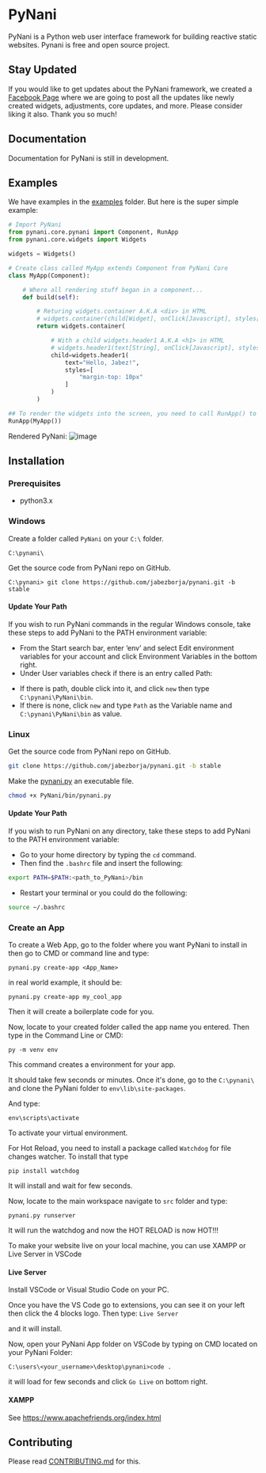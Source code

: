 # PyNani
PyNani is a Python web user interface framework for building reactive static websites. Pynani is free and open source project.

## Stay Updated
If you would like to get updates about the PyNani framework, we created a [Facebook Page](https://www.facebook.com/pynaniframework) where we are going to post all the updates like newly created widgets, adjustments, core updates, and more. Please consider liking it also. Thank you so much!

## Documentation
Documentation for PyNani is still in development.

## Examples
We have examples in the [examples](examples) folder. But here is the super simple example:

```py
# Import PyNani
from pynani.core.pynani import Component, RunApp
from pynani.core.widgets import Widgets

widgets = Widgets()

# Create class called MyApp extends Component from PyNani Core
class MyApp(Component):

    # Where all rendering stuff began in a component...
    def build(self):

        # Returing widgets.container A.K.A <div> in HTML
        # widgets.container(child[Widget], onClick[Javascript], styles[List of CSS Styles])
        return widgets.container(

            # With a child widgets.header1 A.K.A <h1> in HTML
            # widgets.header1(text[String], onClick[Javascript], styles[List of CSS styles])
            child=widgets.header1(
                text="Hello, Jabez!",
                styles=[
                    "margin-top: 10px"
                ]
            )
        )

## To render the widgets into the screen, you need to call RunApp() to compile your code into raw HTML
RunApp(MyApp())
```
Rendered PyNani:
![image](https://user-images.githubusercontent.com/64759159/111236942-fc090800-862e-11eb-9889-4c079e65823c.png)

## Installation

### Prerequisites
* python3.x

### Windows
Create a folder called `PyNani` on your `C:\` folder.
```
C:\pynani\
```
Get the source code from PyNani repo on GitHub.
```
C:\pynani> git clone https://github.com/jabezborja/pynani.git -b stable
```
#### Update Your Path
If you wish to run PyNani commands in the regular Windows console, take these steps to add PyNani to the PATH environment variable:

* From the Start search bar, enter ‘env’ and select Edit environment variables for your account and click Environment Variables in the bottom right.
* Under User variables check if there is an entry called Path:
-   If there is path, double click into it, and click ```new``` then type ```C:\pynani\PyNani\bin```.
-   If there is none, click ```new``` and type ```Path``` as the Variable name and ```C:\pynani\PyNani\bin``` as value.

### Linux
Get the source code from PyNani repo on GitHub.
```bash
git clone https://github.com/jabezborja/pynani.git -b stable
```

Make the [pynani.py](bin/pynani.py) an executable file.
```bash
chmod +x PyNani/bin/pynani.py
```

#### Update Your Path
If you wish to run PyNani on any directory, take these steps to add PyNani to the PATH environment variable:

* Go to your home directory by typing the `cd` command.
* Then find the `.bashrc` file and insert the following:
```bash
export PATH=$PATH:<path_to_PyNani>/bin
```
* Restart your terminal or you could do the following:
```bash
source ~/.bashrc
```

### Create an App
To create a Web App, go to the folder where you want PyNani to install in then go to CMD or command line and type:
```
pynani.py create-app <App_Name>
```

in real world example, it should be:
```
pynani.py create-app my_cool_app
```

Then it will create a boilerplate code for you.

Now, locate to your created folder called the app name you entered. Then type in the Command Line or CMD:
```
py -m venv env
```
This command creates a environment for your app. 

It should take few seconds or minutes. Once it's done, go to the ```C:\pynani\``` and clone the PyNani folder to ```env\lib\site-packages```.

And type:
```
env\scripts\activate
```
To activate your virtual environment.

For Hot Reload, you need to install a package called ```Watchdog``` for file changes watcher. To install that type 
```
pip install watchdog
```
It will install and wait for few seconds.

Now, locate to the main workspace navigate to ```src``` folder and type:
```
pynani.py runserver
```
It will run the watchdog and now the HOT RELOAD is now HOT!!!

To make your website live on your local machine, you can use XAMPP or Live Server in VSCode

#### Live Server
Install VSCode or Visual Studio Code on your PC.

Once you have the VS Code go to extensions, you can see it on your left then click the 4 blocks logo. Then type: ```Live Server```

and it will install.

Now, open your PyNani App folder on VSCode by typing on CMD located on your PyNani Folder:
```
C:\users\<your_username>\desktop\pynani>code .
```
it will load for few seconds and click ```Go Live``` on bottom right.

#### XAMPP
See https://www.apachefriends.org/index.html

## Contributing
Please read [CONTRIBUTING.md](CONTRIBUTING.md) for this.
